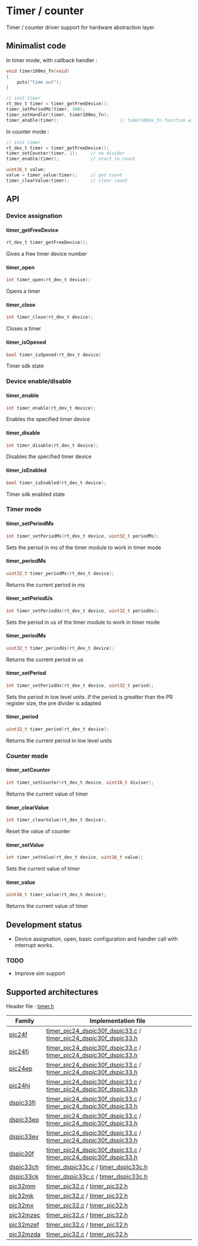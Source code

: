 # Timer / counter

Timer / counter driver support for hardware abstraction layer.

## Minimalist code

In timer mode, with callback handler :

```C
void timer100ms_fn(void)
{
    puts("time out");
}

// init timer
rt_dev_t timer = timer_getFreeDevice();
timer_setPeriodMs(timer, 100);
timer_setHandler(timer, timer100ms_fn);
timer_enable(timer);                       // timer100ms_fn function will be called every 100ms
```

In counter mode :

```C
// init timer
rt_dev_t timer = timer_getFreeDevice();
timer_setCounter(timer, 1);     // no divider
timer_enable(timer);            // start to count

uint16_t value;
value = timer_value(timer);     // get count
timer_clearValue(timer);        // clear count
```

## API

### Device assignation

#### timer_getFreeDevice

```C
rt_dev_t timer_getFreeDevice();
```

Gives a free timer device number

#### timer_open

```C
int timer_open(rt_dev_t device);
```

Opens a timer

#### timer_close

```C
int timer_close(rt_dev_t device);
```

Closes a timer

#### timer_isOpened

```C
bool timer_isOpened(rt_dev_t device)
```

Timer sdk state

### Device enable/disable

#### timer_enable

```C
int timer_enable(rt_dev_t device);
```

Enables the specified timer device

#### timer_disable

```C
int timer_disable(rt_dev_t device);
```

Disables the specified timer device

#### timer_isEnabled

```C
bool timer_isEnabled(rt_dev_t device);
```

Timer sdk enabled state

### Timer mode

#### timer_setPeriodMs

```C
int timer_setPeriodMs(rt_dev_t device, uint32_t periodMs);
```

Sets the period in ms of the timer module to work in timer mode

#### timer_periodMs

```C
uint32_t timer_periodMs(rt_dev_t device);
```

Returns the current period in ms

#### timer_setPeriodUs

```C
int timer_setPeriodUs(rt_dev_t device, uint32_t periodUs);
```

Sets the period in us of the timer module to work in timer mode

#### timer_periodMs

```C
uint32_t timer_periodUs(rt_dev_t device);
```

Returns the current period in us

#### timer_setPeriod

```C
int timer_setPeriodUs(rt_dev_t device, uint32_t period);
```

Sets the period in low level units. If the period is greatter than the PR register size,
the pre divider is adapted

#### timer_period

```C
uint32_t timer_period(rt_dev_t device);
```

Returns the current period in low level units

### Counter mode

#### timer_setCounter

```C
int timer_setCounter(rt_dev_t device, uint16_t diviser);
```

Returns the current value of timer

#### timer_clearValue

```C
int timer_clearValue(rt_dev_t device);
```

Reset the value of counter

#### timer_setValue

```C
int timer_setValue(rt_dev_t device, uint16_t value);
```

Sets the current value of timer

#### timer_value

```C
uint16_t timer_value(rt_dev_t device);
```

Returns the current value of timer

## Development status

+ Device assignation, open, basic configuration and handler call with interrupt works.

### TODO

+ Improve sim support

## Supported architectures

Header file : [timer.h](timer.h)

|Family|Implementation file|
|------|-------------------|
|[pic24f](../../archi/pic24f/README.md)|[timer_pic24_dspic30f_dspic33.c](timer_pic24_dspic30f_dspic33.c) / [timer_pic24_dspic30f_dspic33.h](timer_pic24_dspic30f_dspic33.h)|
|[pic24fj](../../archi/pic24fj/README.md)|[timer_pic24_dspic30f_dspic33.c](timer_pic24_dspic30f_dspic33.c) / [timer_pic24_dspic30f_dspic33.h](timer_pic24_dspic30f_dspic33.h)|
|[pic24ep](../../archi/pic24ep/README.md)|[timer_pic24_dspic30f_dspic33.c](timer_pic24_dspic30f_dspic33.c) / [timer_pic24_dspic30f_dspic33.h](timer_pic24_dspic30f_dspic33.h)|
|[pic24hj](../../archi/pic24hj/README.md)|[timer_pic24_dspic30f_dspic33.c](timer_pic24_dspic30f_dspic33.c) / [timer_pic24_dspic30f_dspic33.h](timer_pic24_dspic30f_dspic33.h)|
|[dspic33fj](../../archi/dspic33fj/README.md)|[timer_pic24_dspic30f_dspic33.c](timer_pic24_dspic30f_dspic33.c) / [timer_pic24_dspic30f_dspic33.h](timer_pic24_dspic30f_dspic33.h)|
|[dspic33ep](../../archi/dspic33ep/README.md)|[timer_pic24_dspic30f_dspic33.c](timer_pic24_dspic30f_dspic33.c) / [timer_pic24_dspic30f_dspic33.h](timer_pic24_dspic30f_dspic33.h)|
|[dspic33ev](../../archi/dspic33ev/README.md)|[timer_pic24_dspic30f_dspic33.c](timer_pic24_dspic30f_dspic33.c) / [timer_pic24_dspic30f_dspic33.h](timer_pic24_dspic30f_dspic33.h)|
|[dspic30f](../../archi/dspic30f/README.md)|[timer_pic24_dspic30f_dspic33.c](timer_pic24_dspic30f_dspic33.c) / [timer_pic24_dspic30f_dspic33.h](timer_pic24_dspic30f_dspic33.h)|
|[dspic33ch](../../archi/dspic33ch/README.md)|[timer_dspic33c.c](timer_dspic33c.c) / [timer_dspic33c.h](timer_dspic33c.h)|
|[dspic33ck](../../archi/dspic33ck/README.md)|[timer_dspic33c.c](timer_dspic33c.c) / [timer_dspic33c.h](timer_dspic33c.h)|
|[pic32mm](../../archi/pic32mm/README.md)|[timer_pic32.c](timer_pic32.c) / [timer_pic32.h](timer_pic32.h)|
|[pic32mk](../../archi/pic32mk/README.md)|[timer_pic32.c](timer_pic32.c) / [timer_pic32.h](timer_pic32.h)|
|[pic32mx](../../archi/pic32mx/README.md)|[timer_pic32.c](timer_pic32.c) / [timer_pic32.h](timer_pic32.h)|
|[pic32mzec](../../archi/pic32mzec/README.md)|[timer_pic32.c](timer_pic32.c) / [timer_pic32.h](timer_pic32.h)|
|[pic32mzef](../../archi/pic32mzef/README.md)|[timer_pic32.c](timer_pic32.c) / [timer_pic32.h](timer_pic32.h)|
|[pic32mzda](../../archi/pic32mzda/README.md)|[timer_pic32.c](timer_pic32.c) / [timer_pic32.h](timer_pic32.h)|
